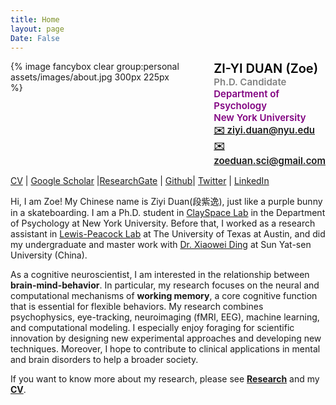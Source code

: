 ```yaml
---
title: Home
layout: page
Date: False
---
```


<div style="display: flex; align-items: flex-start; gap: 50px; width: 100%; max-width: 800px;">
  <!-- Image block -->
  <div>
    {% image fancybox clear group:personal assets/images/about.jpg 300px 225px %}
  </div>

  <!-- Text block -->
  <div style="font-size: 15px; font-weight: 600; text-align: left;">
    <div style="font-size: 20px; color: black;">ZI-YI DUAN (Zoe)</div>
    <div style="color: grey;">Ph.D. Candidate</div>
    <div style="color: purple;">Department of Psychology</div>
    <div style="color: purple;">New York University</div>
    <div><a href="mailto:ziyi.duan@nyu.edu">✉️ ziyi.duan@nyu.edu</a></div>
    <div><a href="mailto:zoeduan.sci@gmail.com">✉️ zoeduan.sci@gmail.com</a></div>
  </div>
</div>



[CV](https://docs.google.com/document/d/1k58mSf4gRsOJBmFiCuKN0xaoHC--m2jIXktMbmoVUY0/edit?usp=sharing) | [Google Scholar](https://scholar.google.com/citations?user=PBbEUyYAAAAJ&hl=en&oi=ao) |[ResearchGate](https://www.researchgate.net/profile/Ziyi_Duan) | [Github](https://github.com/ZiyiDuan)| [Twitter](https://twitter.com/ZoeDuan2) | [LinkedIn](https://www.linkedin.com/in/zoe-duan-8a0049334/) 



Hi, I am Zoe! My Chinese name is Ziyi Duan(段紫逸), just like a purple bunny in a skateboarding. I am a Ph.D. student in [ClaySpace Lab](https://www.clayspacelab.com/) in the Department of Psychology at New York University. Before that, I worked as a research assistant in [Lewis-Peacock Lab](https://www.lewpealab.org/home) at The University of Texas at Austin, and did my undergraduate and master work with [Dr. Xiaowei Ding](https://psy.sysu.edu.cn/teacher/719) at Sun Yat-sen University (China).


As a cognitive neuroscientist, I am interested in the relationship between **brain-mind-behavior**. In particular, my research focuses on the neural and computational mechanisms of **working memory**, a core cognitive function that is essential for flexible behaviors. My research combines psychophysics, eye-tracking, neuroimaging (fMRI, EEG), machine learning, and computational modeling. I especially enjoy foraging for scientific innovation by designing new experimental approaches and developing new techniques. Moreover, I hope to contribute to clinical applications in mental and brain disorders to help a broader society. 


If you want to know more about my research, please see **[Research](/research)** and my **[CV](https://docs.google.com/document/d/1k58mSf4gRsOJBmFiCuKN0xaoHC--m2jIXktMbmoVUY0/edit?usp=sharing)**. 







